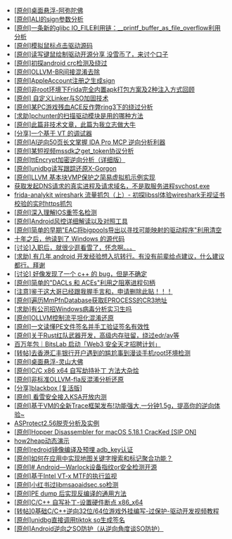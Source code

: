 + [[原创]桌面悬浮-阿弥陀佛](https://bbs.kanxue.com/thread-287083.htm)
+ [[原创]ALI的sign参数分析](https://bbs.kanxue.com/thread-284292.htm)
+ [[原创]一条新的glibc IO_FILE利用链：__printf_buffer_as_file_overflow利用分析](https://bbs.kanxue.com/thread-276471.htm)
+ [[原创]模拟鼠标点击驱动源码](https://bbs.kanxue.com/thread-286960.htm)
+ [[原创]读写键鼠绘制驱动开源分享 没雪币了，来讨个口子](https://bbs.kanxue.com/thread-286756.htm)
+ [[原创]初探android crc检测及绕过](https://bbs.kanxue.com/thread-285790.htm)
+ [[原创]OLLVM-BR间接混淆去除](https://bbs.kanxue.com/thread-287262.htm)
+ [[原创]AppleAccount注册之生成sign](https://bbs.kanxue.com/thread-285959.htm)
+ [[原创]非root环境下Frida完全内置apk打包方案及2种注入方式回顾](https://bbs.kanxue.com/thread-284482.htm)
+ [[原创] 自定义Linker与SO加固技术](https://bbs.kanxue.com/thread-287254.htm)
+ [[原创]某PC游戏残血ACE反作弊ring3下的绕过分析](https://bbs.kanxue.com/thread-284667.htm)
+ [[求助]pchunter的扫描驱动模块是用的哪种方法](https://bbs.kanxue.com/thread-287263.htm)
+ [[原创]此篇非技术文章，此篇为我立志做大牛](https://bbs.kanxue.com/thread-284823.htm)
+ [[分享]一个基于 VT 的调试器](https://bbs.kanxue.com/thread-286110.htm)
+ [[原创]AI逆向50页长文掌握 IDA Pro MCP 逆向分析利器](https://bbs.kanxue.com/thread-286813.htm)
+ [[原创]某短视频mssdk之get_token协议分析](https://bbs.kanxue.com/thread-287008.htm)
+ [[原创]ttEncrypt加密逆向分析（详细版）](https://bbs.kanxue.com/thread-286273.htm)
+ [[原创]unidbg读写跟踪还原X-Gorgon](https://bbs.kanxue.com/thread-285586.htm)
+ [[原创]LLVM 基本块VMP保护之简易虚拟机示例实现](https://bbs.kanxue.com/thread-287259.htm)
+ [获取发起DNS请求的真实进程及请求域名，不是取服务进程svchost.exe](https://bbs.kanxue.com/thread-286593.htm)
+ [frida-analykit   wireshark 流量抓包（上）- 初探libssl体验wireshark无视证书校验的实时https抓包](https://bbs.kanxue.com/thread-286510.htm)
+ [[原创]深入理解IOS重签名检测](https://bbs.kanxue.com/thread-287185.htm)
+ [[原创]Android风控详细解读以及对照工具](https://bbs.kanxue.com/thread-286120.htm)
+ [[原创]简单的早期"EAC将bigpools导出以寻找可能映射的驱动程序"利用清空](https://bbs.kanxue.com/thread-285355.htm)
+ [十年之后，他读到了 Windows 的源代码](https://bbs.kanxue.com/thread-281590.htm)
+ [[讨论]入职后，就很少逛看雪了，怀念啊。。。](https://bbs.kanxue.com/thread-268041.htm)
+ [[求助] 有几年 android 开发经验想入坑转行。有没有前辈给点建议，什么建议都行。拜谢](https://bbs.kanxue.com/thread-284244.htm)
+ [[讨论] 好像发现了一个 c++ 的 bug，但是不确定](https://bbs.kanxue.com/thread-284988.htm)
+ [[原创]简单的"DACLs 和 ACEs"利用之阻塞进程句柄](https://bbs.kanxue.com/thread-285347.htm)
+ [[注意]鉴于这大哥已经跟我握手言和，申请删除此贴！！！](https://bbs.kanxue.com/thread-275420.htm)
+ [[原创]遍历MmPfnDatabase获取EPROCESS的CR3地址](https://bbs.kanxue.com/thread-286598.htm)
+ [[求助]有公司招Windows病毒分析实习生吗](https://bbs.kanxue.com/thread-286808.htm)
+ [[原创]OLLVM控制流平坦化混淆还原](https://bbs.kanxue.com/thread-286151.htm)
+ [[原创]一文读懂PE文件签名并手工验证签名有效性](https://bbs.kanxue.com/thread-272464.htm)
+ [[原创]关于Rust红队武器开发，高级内存驻留，绕过edr/av等](https://bbs.kanxue.com/thread-286302.htm)
+ [百万年包｜BitsLab 启动「Web3 安全天才招聘计划」](https://bbs.kanxue.com/thread-287278.htm)
+ [[转帖]去香港汇丰银行开户遇到的尴尬事到漫谈手机root环境检测](https://bbs.kanxue.com/thread-285754.htm)
+ [[原创]桌面悬浮-灵山大佛](https://bbs.kanxue.com/thread-287083.htm)
+ [[原创]C/C   x86 x64 自写劫持补丁 方法大杂烩](https://bbs.kanxue.com/thread-282745.htm)
+ [[原创]非标准OLLVM-fla反混淆分析还原](https://bbs.kanxue.com/thread-286549.htm)
+ [[分享]blackbox [复活版]](https://bbs.kanxue.com/thread-286308.htm)
+ [[原创] 看雪安全接入KSA开放内测](https://bbs.kanxue.com/thread-251837.htm)
+ [[原创]基于VM的全新Trace框架发布!功能强大,一分钟1.5g，提高你的逆向体验~](https://bbs.kanxue.com/thread-285471.htm)
+ [ASProtect2.56脱壳分析及实例](https://bbs.kanxue.com/thread-286248.htm)
+ [[原创]Hopper Disassembler for macOS 5.18.1 CracKed [SIP ON]](https://bbs.kanxue.com/thread-286687.htm)
+ [how2heap动态演示](https://bbs.kanxue.com/thread-287061.htm)
+ [[原创]redroid镜像编译及预埋 adb_key认证](https://bbs.kanxue.com/thread-287127.htm)
+ [[原创]如何在应用中实现地图关键字搜索和标记聚合功能？](https://bbs.kanxue.com/thread-287280.htm)
+ [[原创]# Android—Warlock设备指纹or安全检测开源](https://bbs.kanxue.com/thread-287255.htm)
+ [[原创]基于Intel VT-x MTF的执行监视](https://bbs.kanxue.com/thread-287146.htm)
+ [[原创]小红书过libmsaoaidsec.so检测](https://bbs.kanxue.com/thread-287170.htm)
+ [[原创]PE dump 后实现反编译的通用方法](https://bbs.kanxue.com/thread-284958.htm)
+ [[原创]C/C++ 自写补丁-设置硬件断点 x86_x64](https://bbs.kanxue.com/thread-283839.htm)
+ [[转帖]0基础C/C++逆向32位/64位游戏外挂编写-过保护-驱动开发视频教程](https://bbs.kanxue.com/thread-286955.htm)
+ [[原创]unidbg直接调用tiktok so生成签名](https://bbs.kanxue.com/thread-285623.htm)
+ [[原创]Android逆向之SO防护（从逆向角度谈SO防护）](https://bbs.kanxue.com/thread-287260.htm)
